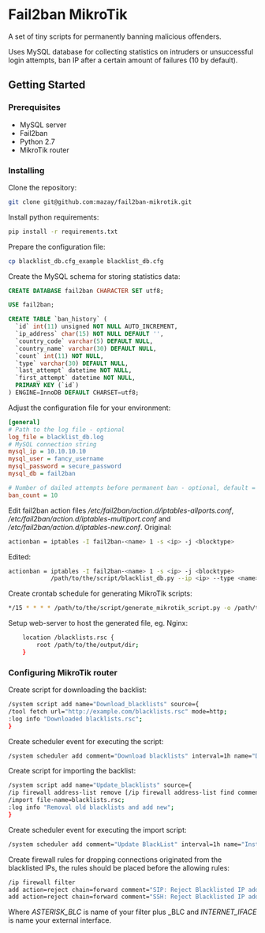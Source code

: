 # Fail2ban MikroTik

A set of tiny scripts for permanently banning malicious offenders.

Uses MySQL database for collecting statistics on intruders or unsuccessful login attempts, ban IP after a certain amount of failures (10 by default).

## Getting Started

### Prerequisites

* MySQL server
* Fail2ban
* Python 2.7
* MikroTik router

### Installing

Clone the repository:
```bash
git clone git@github.com:mazay/fail2ban-mikrotik.git
```

Install python requirements:
```bash
pip install -r requirements.txt
```

Prepare the configuration file:
```bash
cp blacklist_db.cfg_example blacklist_db.cfg
```

Create the MySQL schema for storing statistics data:
```sql
CREATE DATABASE fail2ban CHARACTER SET utf8;

USE fail2ban;

CREATE TABLE `ban_history` (
  `id` int(11) unsigned NOT NULL AUTO_INCREMENT,
  `ip_address` char(15) NOT NULL DEFAULT '',
  `country_code` varchar(5) DEFAULT NULL,
  `country_name` varchar(30) DEFAULT NULL,
  `count` int(11) NOT NULL,
  `type` varchar(30) DEFAULT NULL,
  `last_attempt` datetime NOT NULL,
  `first_attempt` datetime NOT NULL,
  PRIMARY KEY (`id`)
) ENGINE=InnoDB DEFAULT CHARSET=utf8;
```

Adjust the configuration file for your environment:
```ini
[general]
# Path to the log file - optional
log_file = blacklist_db.log
# MySQL connection string
mysql_ip = 10.10.10.10
mysql_user = fancy_username
mysql_password = secure_password
mysql_db = fail2ban

# Number of dailed attempts before permanent ban - optional, default = 10
ban_count = 10
```

Edit fail2ban action files _/etc/fail2ban/action.d/iptables-allports.conf_, _/etc/fail2ban/action.d/iptables-multiport.conf_ and _/etc/fail2ban/action.d/iptables-new.conf_.
Original:
```bash
actionban = iptables -I fail2ban-<name> 1 -s <ip> -j <blocktype>
```

Edited:
```bash
actionban = iptables -I fail2ban-<name> 1 -s <ip> -j <blocktype>
            /path/to/the/script/blacklist_db.py --ip <ip> --type <name>
```

Create crontab schedule for generating MikroTik scripts:
```bash
*/15 * * * * /path/to/the/script/generate_mikrotik_script.py -o /path/to/the/output/dir > /dev/null 2>&1
```

Setup web-server to host the generated file, eg. Nginx:
```bash
    location /blacklists.rsc {
        root /path/to/the/output/dir;
    }
```

### Configuring MikroTik router

Create script for downloading the backlist:
```bash
/system script add name="Download_blacklists" source={
/tool fetch url="http://example.com/blacklists.rsc" mode=http;
:log info "Downloaded blacklists.rsc";
}
```

Create scheduler event for executing the script:
```bash
/system scheduler add comment="Download blacklists" interval=1h name="DownloadBlackLists" on-event=Download_blacklists start-date=jan/01/1970 start-time=01:05:00
```

Create script for importing the backlist:
```bash
/system script add name="Update_blacklists" source={
/ip firewall address-list remove [/ip firewall address-list find comment="BLACKLIST"];
/import file-name=blacklists.rsc;
:log info "Removal old blacklists and add new";
}
```

Create scheduler event for executing the import script:
```bash
/system scheduler add comment="Update BlackList" interval=1h name="InstallBlackLists" on-event=Update_blacklists start-date=jan/01/1970 start-time=01:15:00
```

Create firewall rules for dropping connections originated from the blacklisted IPs, the rules should be placed before the allowing rules:
```bash
/ip firewall filter
add action=reject chain=forward comment="SIP: Reject Blacklisted IP addresses" dst-port=5060-5061 in-interface=INTERNET_IFACE protocol=udp src-address-list=ASTERISK_BLC
add action=reject chain=forward comment="SSH: Reject Blacklisted IP addresses" dst-port=22 in-interface=INTERNET_IFACE protocol=tcp src-address-list=SSH_BLC
```

Where _ASTERISK_BLC_ is name of your filter plus _BLC and _INTERNET_IFACE_ is name your external interface.